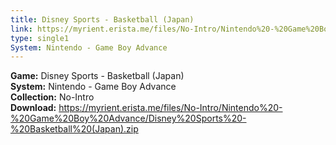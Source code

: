 ```yaml
---
title: Disney Sports - Basketball (Japan)
link: https://myrient.erista.me/files/No-Intro/Nintendo%20-%20Game%20Boy%20Advance/Disney%20Sports%20-%20Basketball%20(Japan).zip
type: single1
System: Nintendo - Game Boy Advance
---
```

<b>Game:</b> Disney Sports - Basketball (Japan)<br>
<b>System:</b> Nintendo - Game Boy Advance<br>
<b>Collection:</b> No-Intro<br>
<b>Download:</b> https://myrient.erista.me/files/No-Intro/Nintendo%20-%20Game%20Boy%20Advance/Disney%20Sports%20-%20Basketball%20(Japan).zip